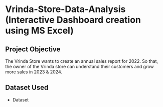 # Vrinda-Store-Data-Analysis (Interactive Dashboard creation using MS Excel)

## Project Objective

The Vrinda Store wants to create an annual sales report for 2022. So that, the owner of the Vrinda store can understand their customers and grow more sales in 2023 & 2024.

## Dataset Used 

- <a heref= "https://github.com/Ketan240800/Data-Analysis_Dashboard/blob/main/Vrinda%20Store%20Data%20Analysis.xlsx"> Dataset </a>



